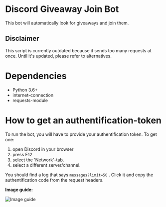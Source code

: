 # Discord Giveaway Join Bot
This bot will automatically look for giveaways and join them.
## Disclaimer
This script is currently outdated because it sends too many requests at once. Until it's updated, please refer to alternatives.
# Dependencies
- Python 3.6+
- internet-connection
- requests-module
# How to get an authentification-token
To run the bot, you will have to provide your authentification token. 
To get one:
1. open Discord in your browser
2. press F12 
3. select the 'Network'-tab.
4. select a different server/channel.

You should find a log that says `messages?limit=50` .
Click it and copy the authentification code from the request headers.

**Image guide:**

![Image guide](https://i.imgur.com/xKHVrfZ.png)